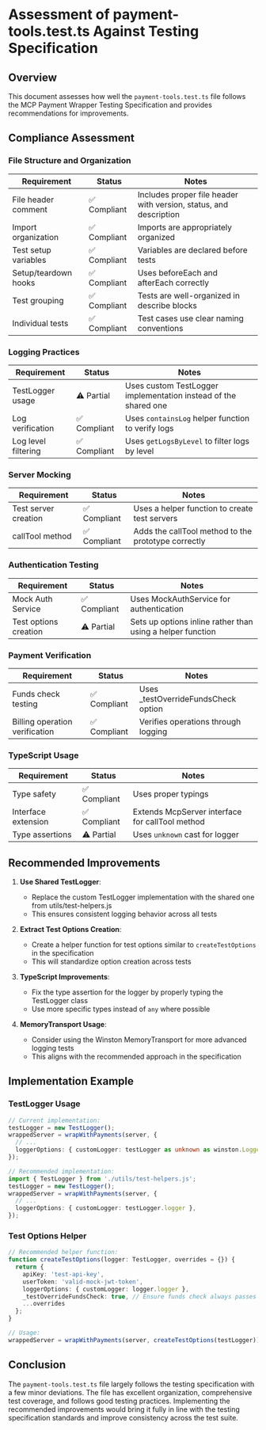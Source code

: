 # Assessment of payment-tools.test.ts Against Testing Specification

## Overview

This document assesses how well the `payment-tools.test.ts` file follows the MCP Payment Wrapper Testing Specification and provides recommendations for improvements.

## Compliance Assessment

### File Structure and Organization

| Requirement | Status | Notes |
|-------------|--------|-------|
| File header comment | ✅ Compliant | Includes proper file header with version, status, and description |
| Import organization | ✅ Compliant | Imports are appropriately organized |
| Test setup variables | ✅ Compliant | Variables are declared before tests |
| Setup/teardown hooks | ✅ Compliant | Uses beforeEach and afterEach correctly |
| Test grouping | ✅ Compliant | Tests are well-organized in describe blocks |
| Individual tests | ✅ Compliant | Test cases use clear naming conventions |

### Logging Practices

| Requirement | Status | Notes |
|-------------|--------|-------|
| TestLogger usage | ⚠️ Partial | Uses custom TestLogger implementation instead of the shared one |
| Log verification | ✅ Compliant | Uses `containsLog` helper function to verify logs |
| Log level filtering | ✅ Compliant | Uses `getLogsByLevel` to filter logs by level |

### Server Mocking

| Requirement | Status | Notes |
|-------------|--------|-------|
| Test server creation | ✅ Compliant | Uses a helper function to create test servers |
| callTool method | ✅ Compliant | Adds the callTool method to the prototype correctly |

### Authentication Testing

| Requirement | Status | Notes |
|-------------|--------|-------|
| Mock Auth Service | ✅ Compliant | Uses MockAuthService for authentication |
| Test options creation | ⚠️ Partial | Sets up options inline rather than using a helper function |

### Payment Verification

| Requirement | Status | Notes |
|-------------|--------|-------|
| Funds check testing | ✅ Compliant | Uses _testOverrideFundsCheck option |
| Billing operation verification | ✅ Compliant | Verifies operations through logging |

### TypeScript Usage

| Requirement | Status | Notes |
|-------------|--------|-------|
| Type safety | ✅ Compliant | Uses proper typings |
| Interface extension | ✅ Compliant | Extends McpServer interface for callTool method |
| Type assertions | ⚠️ Partial | Uses `unknown` cast for logger |

## Recommended Improvements

1. **Use Shared TestLogger**: 
   - Replace the custom TestLogger implementation with the shared one from utils/test-helpers.js
   - This ensures consistent logging behavior across all tests

2. **Extract Test Options Creation**:
   - Create a helper function for test options similar to `createTestOptions` in the specification
   - This will standardize option creation across tests

3. **TypeScript Improvements**:
   - Fix the type assertion for the logger by properly typing the TestLogger class
   - Use more specific types instead of `any` where possible

4. **MemoryTransport Usage**:
   - Consider using the Winston MemoryTransport for more advanced logging tests
   - This aligns with the recommended approach in the specification

## Implementation Example

### TestLogger Usage

```typescript
// Current implementation:
testLogger = new TestLogger();
wrappedServer = wrapWithPayments(server, {
  // ...
  loggerOptions: { customLogger: testLogger as unknown as winston.Logger },
});

// Recommended implementation:
import { TestLogger } from './utils/test-helpers.js';
testLogger = new TestLogger();
wrappedServer = wrapWithPayments(server, {
  // ...
  loggerOptions: { customLogger: testLogger.logger },
});
```

### Test Options Helper

```typescript
// Recommended helper function:
function createTestOptions(logger: TestLogger, overrides = {}) {
  return {
    apiKey: 'test-api-key',
    userToken: 'valid-mock-jwt-token',
    loggerOptions: { customLogger: logger.logger },
    _testOverrideFundsCheck: true, // Ensure funds check always passes for tests
    ...overrides
  };
}

// Usage:
wrappedServer = wrapWithPayments(server, createTestOptions(testLogger));
```

## Conclusion

The `payment-tools.test.ts` file largely follows the testing specification with a few minor deviations. The file has excellent organization, comprehensive test coverage, and follows good testing practices. Implementing the recommended improvements would bring it fully in line with the testing specification standards and improve consistency across the test suite. 